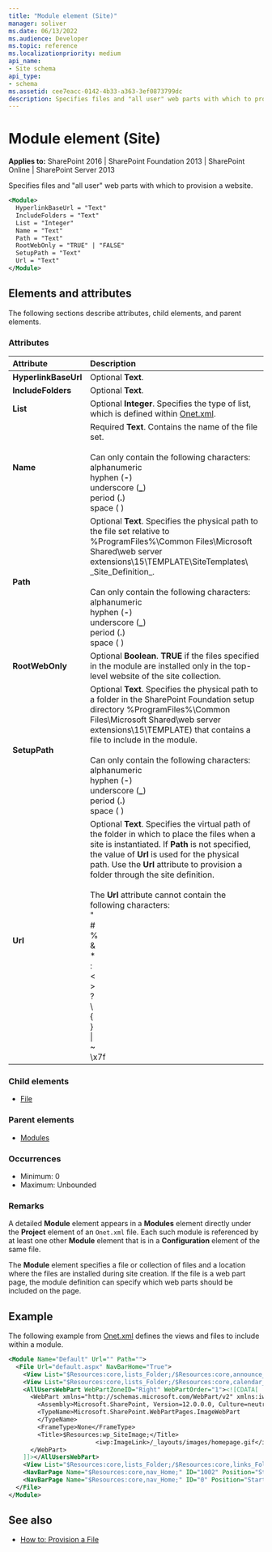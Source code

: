 ```yaml
---
title: "Module element (Site)"
manager: soliver
ms.date: 06/13/2022
ms.audience: Developer
ms.topic: reference
ms.localizationpriority: medium
api_name:
- Site schema
api_type:
- schema
ms.assetid: cee7eacc-0142-4b33-a363-3ef0873799dc
description: Specifies files and "all user" web parts with which to provision a website.
---
```


# Module element (Site)

**Applies to:** SharePoint 2016 | SharePoint Foundation 2013 | SharePoint Online | SharePoint Server 2013

Specifies files and "all user" web parts with which to provision a website.

```XML
<Module>
  HyperlinkBaseUrl = "Text"
  IncludeFolders = "Text"
  List = "Integer"
  Name = "Text"
  Path = "Text"
  RootWebOnly = "TRUE" | "FALSE"
  SetupPath = "Text"
  Url = "Text"
</Module>
```

## Elements and attributes

The following sections describe attributes, child elements, and parent elements.

### Attributes

|**Attribute**|**Description**|
|:-----|:-----|
|**HyperlinkBaseUrl** <br/> |Optional **Text**.  <br/> |
|**IncludeFolders** <br/> |Optional **Text**.  <br/> |
|**List** <br/> |Optional **Integer**. Specifies the type of list, which is defined within [Onet.xml](https://msdn.microsoft.com/library/b99d6657-d9ae-4135-a43c-c58cdfcdc6c1%28Office.15%29.aspx).  <br/> |
|**Name** <br/> | Required **Text**. Contains the name of the file set.<br/><br/>Can only contain the following characters:  <br/>  alphanumeric  <br/>  hyphen (**-**)  <br/>  underscore (**_**)  <br/>  period (**.**)  <br/>  space ( )  <br/> |
|**Path** <br/> | Optional **Text**. Specifies the physical path to the file set relative to %ProgramFiles%\Common Files\Microsoft Shared\web server extensions\15\TEMPLATE\SiteTemplates\ \_Site\_Definition_.<br/><br/>Can only contain the following characters:  <br/>  alphanumeric  <br/>  hyphen (**-**)  <br/>  underscore (**\_**)  <br/>  period (**.**)  <br/>  space ( )  <br/> |
|**RootWebOnly** <br/> |Optional **Boolean**. **TRUE** if the files specified in the module are installed only in the top-level website of the site collection.  <br/> |
|**SetupPath** <br/> | Optional **Text**. Specifies the physical path to a folder in the SharePoint Foundation setup directory %ProgramFiles%\Common Files\Microsoft Shared\web server extensions\15\TEMPLATE) that contains a file to include in the module.<br/><br/>Can only contain the following characters:  <br/>  alphanumeric  <br/>  hyphen (**-**)  <br/>  underscore (**\_**)  <br/>  period (**.**)  <br/>  space ( )  <br/> |
|**Url** <br/> | Optional **Text**. Specifies the virtual path of the folder in which to place the files when a site is instantiated. If **Path** is not specified, the value of **Url** is used for the physical path. Use the **Url** attribute to provision a folder through the site definition.<br/><br/>The **Url** attribute cannot contain the following characters:  <br/>  \"  <br/>  #  <br/>  %  <br/>  &amp;  <br/>  \*  <br/>  :  <br/>  \<  <br/>  \>  <br/>  ?  <br/>  \\  <br/>  {  <br/>  }  <br/>  \|  <br/>  ~  <br/>  \x7f  <br/> |

### Child elements

- [File](file-element.md)

### Parent elements

- [Modules](modules-element-site.md)

### Occurrences

- Minimum: 0
- Maximum: Unbounded

### Remarks

A detailed **Module** element appears in a **Modules** element directly under the **Project** element of an  `Onet.xml` file. Each such module is referenced by at least one other **Module** element that is in a **Configuration** element of the same file.

The **Module** element specifies a file or collection of files and a location where the files are installed during site creation. If the file is a web part page, the module definition can specify which web parts should be included on the page.

## Example

The following example from [Onet.xml](https://msdn.microsoft.com/library/b99d6657-d9ae-4135-a43c-c58cdfcdc6c1%28Office.15%29.aspx) defines the views and files to include within a module.

```XML
<Module Name="Default" Url="" Path="">
  <File Url="default.aspx" NavBarHome="True">
    <View List="$Resources:core,lists_Folder;/$Resources:core,announce_Folder;" BaseViewID="0" WebPartZoneID="Left" />
    <View List="$Resources:core,lists_Folder;/$Resources:core,calendar_Folder;" BaseViewID="0" RecurrenceRowset="TRUE" WebPartZoneID="Left" WebPartOrder="2" />
    <AllUsersWebPart WebPartZoneID="Right" WebPartOrder="1"><![CDATA[
      <WebPart xmlns="http://schemas.microsoft.com/WebPart/v2" xmlns:iwp="http://schemas.microsoft.com/WebPart/v2/Image">
        <Assembly>Microsoft.SharePoint, Version=12.0.0.0, Culture=neutral, PublicKeyToken=71e9bce111e9429c</Assembly>
        <TypeName>Microsoft.SharePoint.WebPartPages.ImageWebPart
        </TypeName>
        <FrameType>None</FrameType>
        <Title>$Resources:wp_SiteImage;</Title>
                        <iwp:ImageLink>/_layouts/images/homepage.gif</iwp:ImageLink>
      </WebPart>
    ]]></AllUsersWebPart>
    <View List="$Resources:core,lists_Folder;/$Resources:core,links_Folder;" BaseViewID="0" WebPartZoneID="Right" WebPartOrder="2" />
    <NavBarPage Name="$Resources:core,nav_Home;" ID="1002" Position="Start" />
    <NavBarPage Name="$Resources:core,nav_Home;" ID="0" Position="Start" />
  </File>
</Module>
```

## See also

- [How to: Provision a File](https://msdn.microsoft.com/library/438d5a75-7f39-4fa9-a365-d86e8ba967b6%28Office.15%29.aspx)
